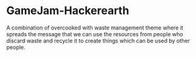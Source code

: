 # GameJam-Hackerearth

A combination of overcooked with waste management theme where it spreads the message that we can use the resources from people who discard waste and recycle it to create things which can be used by other people.
